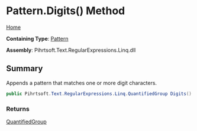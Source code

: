 # Pattern\.Digits\(\) Method

[Home](../../../../../../README.md)

**Containing Type**: [Pattern](../README.md)

**Assembly**: Pihrtsoft\.Text\.RegularExpressions\.Linq\.dll

## Summary

Appends a pattern that matches one or more digit characters\.

```csharp
public Pihrtsoft.Text.RegularExpressions.Linq.QuantifiedGroup Digits()
```

### Returns

[QuantifiedGroup](../../QuantifiedGroup/README.md)

